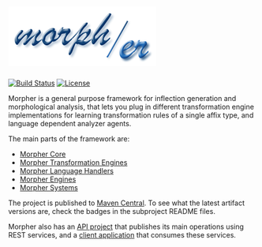 # [![Morpher](https://raw.githubusercontent.com/szgabsz91/morpher/master/docs/images/morpher.png "Morpher")](https://github.com/szgabsz91/morpher)

[![Build Status](https://img.shields.io/circleci/project/github/szgabsz91/morpher/master.svg)](https://circleci.com/gh/szgabsz91/workflows/morpher)
[![License](https://img.shields.io/github/license/szgabsz91/morpher.svg)](https://github.com/szgabsz91/morpher/blob/master/LICENSE)

Morpher is a general purpose framework for inflection generation and morphological analysis, that lets you plug in
different transformation engine implementations for learning transformation rules of a single affix type,
and language dependent analyzer agents.

The main parts of the framework are:

* [Morpher Core](morpher-core)
* [Morpher Transformation Engines](morpher-transformation-engines)
* [Morpher Language Handlers](morpher-language-handlers)
* [Morpher Engines](morpher-engines)
* [Morpher Systems](morpher-systems)

The project is published to [Maven Central](https://search.maven.org/search?q=morpher).
To see what the latest artifact versions are, check the badges in the subproject README files.

Morpher also has an [API project](https://github.com/szgabsz91/morpher-api) that publishes its main operations using
REST services, and a [client application](https://github.com/szgabsz91/morpher-client) that consumes these services.
